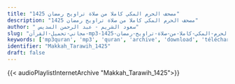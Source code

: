 ```yaml
---
title: "مصحف الحرم المكي كاملا من صلاة تراويح رمضان 1425"
description: "مصحف الحرم المكي كاملا من صلاة تراويح رمضان 1425"
author: " سعود الشريم - عبد الرحمن السديس"
slug: "مجاني-تحميل-القرآن-mp3-مصحف-الحرم-المكي-كاملا-من-صلاة-تراويح-رمضان-1425"
keywords: ['mp3quran', 'mp3', 'quran', 'archive', 'download', 'télécharger', 'coran', 'islam', 'al-Shuraym', 'al-Muaiqly', 'as-Sudays', 'al-Juhany', 'taraweeh', 'Makkah', 'Tarawih', 'ماهر', 'المعيقلي', 'سعود', 'الشريم', 'عبد', 'الرحمن', 'السديس', 'عبدالله', 'عواد', 'الجهني', 'مصحف', 'الحرم', 'المكي', 'كاملا', 'من', 'صلاة', 'تراويح', 'رمضان', '1425', 'قرآن', 'مصحف', 'مرتل', 'مجود', 'القرآن', 'الكريم', 'المصحف', 'المرتل', 'المجود', 'إسلام', 'تحميل']
identifier: "Makkah_Tarawih_1425"
draft: false
---
```


{{< audioPlaylistInternetArchive "Makkah_Tarawih_1425">}}
